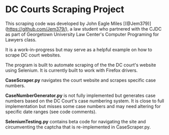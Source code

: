 # DC Courts Scraping Project

This scraping code was developed by John Eagle Miles [(@Jem379)] (https://github.com/Jem379/), a law student who partnered with the CJDC as part of Georgetown University Law Center's Computer Programing for Lawyers class.

It is a work-in-progress but may serve as a helpful example on how to scrape DC court websites.

The program is built to automate scraping of the the DC court's website using Selenium. It is currently built to work with Firefox drivers.

**CaseScraper.py** navigates the court website and scrapes specific case numbers.

**CaseNumberGenerator.py** is not fully implemented but generates case numbers based on the DC Court's case numbering system. It is close to full implementation but misses some case numbers and may need altering for specific date ranges (see code comments). 

**SeleniumTesting.py** contains beta code for navigating the site and circumventing the captcha that is re-implemented in CaseScraper.py.